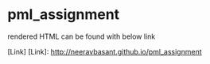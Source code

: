 pml_assignment
==============
rendered HTML can be found with below link

[Link]
[Link]: http://neeravbasant.github.io/pml_assignment
